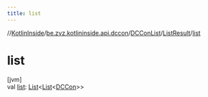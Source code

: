 ```yaml
---
title: list
---
```

//[KotlinInside](../../../../index.html)/[be.zvz.kotlininside.api.dccon](../../index.html)/[DCConList](../index.html)/[ListResult](index.html)/[list](list.html)



# list



[jvm]\
val [list](list.html): [List](https://kotlinlang.org/api/latest/jvm/stdlib/kotlin.collections/-list/index.html)&lt;[List](https://kotlinlang.org/api/latest/jvm/stdlib/kotlin.collections/-list/index.html)&lt;[DCCon](../../../be.zvz.kotlininside.api.type/-d-c-con/index.html)&gt;&gt;




